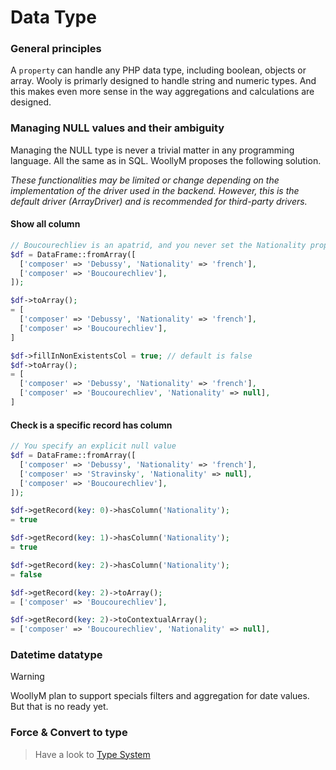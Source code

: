 # Data Type

### General principles

A `property` can handle any PHP data type, including boolean, objects or array.
Wooly is primarly designed to handle string and numeric types. And this makes even more sense in the way aggregations and calculations are designed.

### Managing NULL values and their ambiguity
Managing the NULL type is never a trivial matter in any programming language. All the same as in SQL.
WoollyM proposes the following solution.

_These functionalities may be limited or change depending on the implementation of the driver used in the backend. However, this is the default driver (ArrayDriver) and is recommended for third-party drivers._

#### Show all column
```php
// Boucourechliev is an apatrid, and you never set the Nationality property for him. Not even by setting it to NULL.
$df = DataFrame::fromArray([
  ['composer' => 'Debussy', 'Nationality' => 'french'],
  ['composer' => 'Boucourechliev'],
]);

$df->toArray();
= [
  ['composer' => 'Debussy', 'Nationality' => 'french'],
  ['composer' => 'Boucourechliev'],
]

$df->fillInNonExistentsCol = true; // default is false
$df->toArray();
= [
  ['composer' => 'Debussy', 'Nationality' => 'french'],
  ['composer' => 'Boucourechliev', 'Nationality' => null],
]
```

#### Check is a specific record has column
```php
// You specify an explicit null value
$df = DataFrame::fromArray([
  ['composer' => 'Debussy', 'Nationality' => 'french'],
  ['composer' => 'Stravinsky', 'Nationality' => null],
  ['composer' => 'Boucourechliev'],
]);

$df->getRecord(key: 0)->hasColumn('Nationality');
= true

$df->getRecord(key: 1)->hasColumn('Nationality');
= true

$df->getRecord(key: 2)->hasColumn('Nationality');
= false

$df->getRecord(key: 2)->toArray();
= ['composer' => 'Boucourechliev'],

$df->getRecord(key: 2)->toContextualArray();
= ['composer' => 'Boucourechliev', 'Nationality' => null],
```

### Datetime datatype
>[!WARNING]
> WoollyM plan to support specials filters and aggregation for date values. But that is no ready yet.

### Force & Convert to type
> Have a look to [Type System](/Manual/Typing)

